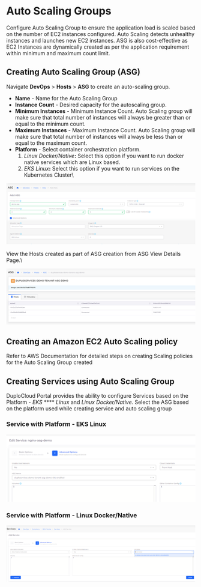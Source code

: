 # Auto Scaling Groups

Configure Auto Scaling Group to ensure the application load is scaled based on the number of EC2 instances configured. Auto Scaling detects unhealthy instances and launches new EC2 instances. ASG is also cost-effective as EC2 Instances are dynamically created as per the application requirement  within minimum and maximum count limit.

## Creating Auto Scaling Group (ASG)

Navigate **DevOps** > **Hosts** > **ASG** to create an auto-scaling group.

* **Name** - Name for the Auto Scaling Group
* **Instance Count** - Desired capacity for the autoscaling group.
* **Minimum Instances** - Minimum Instance Count. Auto Scaling group will make sure that total number of instances will always be greater than or equal to the minimum count.
* **Maximum Instances** - Maximum Instance Count. Auto Scaling group will make sure that total number of instances will always be less than or equal to the maximum count.
* **Platform** - Select container orchestration platform.
  1. _Linux Docker/Native_**:** Select this option if you want to run docker native services which are Linux based.
  2. _EKS Linux_**:** Select this option if you want to run services on the Kubernetes Cluster\


![](<../../../.gitbook/assets/image (12).png>)

View the Hosts created as part of ASG creation from ASG View Details Page.\


![](<../../../.gitbook/assets/image (11) (2).png>)

## **Creating an Amazon EC2 Auto Scaling policy**

Refer to AWS Documentation for detailed steps on creating Scaling policies for the Auto Scaling Group created



## **Creating Services using Auto Scaling Group**

DuploCloud Portal provides the ability to configure Services based on the Platform - _EKS_ **** _Linux_ and _Linux Docker/Native_.  Select the ASG based on the platform used while creating service and auto scaling group

### **Service with Platform - EKS Linux**

![](<../../../.gitbook/assets/image (17).png>)

### **Service with Platform - Linux Docker/Native**

![](<../../../.gitbook/assets/image (13).png>)
